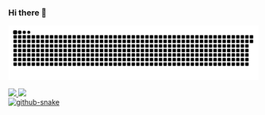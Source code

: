 ### Hi there 👋
![Snake animation](https://github.com/adriane-desenvolvimento/adriane-desenvolvimento/blob/output/github-contribution-grid-snake.svg)
<div>
<a href="https://github.com/adriane-desenvolvimento">
<img height="180em" src="https://github-readme-stats.vercel.app/api/top-langs/?username=adriane-desenvolvimento&layout=compact&langs_count=7&theme=dracula"/>
<img height="180em" src="https://github-readme-stats.vercel.app/api?username=adriane-desenvolvimento&show_icons=true&theme=dracula&include_all_commits=true&count_private=true"/>
</div>

<picture>
  <source media="(prefers-color-scheme: dark)" srcset="github-snake-dark.svg" />
  <source media="(prefers-color-scheme: light)" srcset="github-snake.svg" />
  <img alt="github-snake" src="github-snake.svg" />
</picture>

